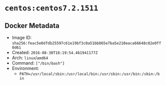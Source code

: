 # `centos:centos7.2.1511`

## Docker Metadata

- Image ID: `sha256:feac5e0dfdb25597c61e19bf3c0a51bb865e7ba5e210eaca66648c02e0ff0d61`
- Created: `2016-08-30T18:19:54.461941177Z`
- Arch: `linux`/`amd64`
- Command: `["/bin/bash"]`
- Environment:
  - `PATH=/usr/local/sbin:/usr/local/bin:/usr/sbin:/usr/bin:/sbin:/bin`

